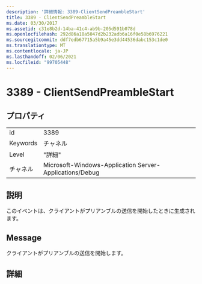 ```yaml
---
description: '詳細情報: 3389-ClientSendPreambleStart'
title: 3389 - ClientSendPreambleStart
ms.date: 03/30/2017
ms.assetid: c31e8b2d-14ba-41c4-ab9b-205d591b078d
ms.openlocfilehash: 292d86a18a5047d2b232adb6a16f0e58b6976221
ms.sourcegitcommit: ddf7edb67715a5b9a45e3dd44536dabc153c1de0
ms.translationtype: MT
ms.contentlocale: ja-JP
ms.lasthandoff: 02/06/2021
ms.locfileid: "99705448"
---
```

# <a name="3389---clientsendpreamblestart"></a>3389 - ClientSendPreambleStart

## <a name="properties"></a>プロパティ  
  
|||  
|-|-|  
|id|3389|  
|Keywords|チャネル|  
|Level|"詳細"|  
|チャネル|Microsoft-Windows-Application Server-Applications/Debug|  
  
## <a name="description"></a>説明  

 このイベントは、クライアントがプリアンブルの送信を開始したときに生成されます。  
  
## <a name="message"></a>Message  

 クライアントがプリアンブルの送信を開始します。  
  
## <a name="details"></a>詳細
